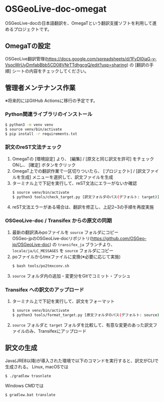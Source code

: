 # OSGeoLive-doc-omegat

OSGeoLive-docの日本語翻訳を、OmegaTという翻訳支援ソフトを利用して進めるプロジェクトです。

## OmegaTの設定

OSGeoLive翻訳管理(https://docs.google.com/spreadsheets/d/1FyDI0iaG-v-VsocWrUyDmfabBbb5CD08VNrTTdhgcgQ/edit?usp=sharing) の [翻訳の手順] シートの内容をチェックしてください。

## 管理者メンテナンス作業

※将来的にはGitHub Actionsに移行の予定です。

### Python関連ライブラリのインストール

```bash
$ python3 -m venv venv
$ source venv/bin/activate
$ pip install -r requirements.txt
```

### 訳文のreST文法チェック

1. OmegaTの [環境設定] より、 [編集] / [原文と同じ訳文を許可] をチェックONし、 [確定] ボタンをクリック
2. OmegaT上での翻訳作業で一区切りついたら、 [プロジェクト] / [訳文ファイルを生成] メニューを選択して、訳文ファイルを生成
3. ターミナル上で下記を実行して、reST文法にエラーがないか確認
   ```bash
   $ source venv/bin/activate
   $ python3 tools/check_target.py [訳文フォルダのパス(デフォルト: target)]
   ```
4. reST文法エラーがある場合は、翻訳を修正し、上記2~3の手順を再度実施

### OSGeoLive-doc / Transifex からの原文の同期

1. 最新の翻訳済みpoファイルを `source` フォルダにコピー  
   OSGeo-jpのOSGeoLive-docリポジトリ(https://github.com/OSGeo-jp/OSGeoLive-doc) の `transifex_ja` ブランチより、 `locale/ja/LC_MESSAGES` を `source` フォルダにコピー
2. poファイルからtmxファイルに変換(※必要に応じて実施)
   ```bash
   $ bash tools/po2tmxconv.sh
   ```
3. `source` フォルダ内の追加・変更分をGitでコミット・プッシュ

### Transifex への訳文のアップロード

1. ターミナル上で下記を実行して、訳文をフォーマット
   ```bash
   $ source venv/bin/activate
   $ python3 tools/format_target.py [原文フォルダのパス(デフォルト: source)] [訳文フォルダのパス(デフォルト: target)]
   ```
2. `source` フォルダと `target` フォルダを比較して、有意な変更のあった訳文ファイルのみ、Transifexにアップロード

## 訳文の生成

Java(JRE8以降)が導入された環境で以下のコマンドを実行すると、訳文がCLIで生成される。
Linux, macOSでは

```bash
$ ./gradlew trasnlate

```

Windows CMDでは
```cmd
$ gradlew.bat translate
```


